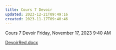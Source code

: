 ```yaml
---
title: Cours 7 Devoir
updated: 2023-12-21T09:49:16
created: 2023-11-17T09:40:46
---
```


Cours 7 Devoir
Friday, November 17, 2023
9:40 AM

[DevoirRed.docx](resources/e901838cf909446d8f5d90c2f4b9a146.docx)
